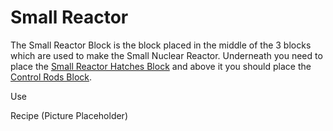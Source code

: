 Small Reactor
=============

The Small Reactor Block is the block placed in the middle of the 3 blocks which are used to make the Small Nuclear Reactor.
Underneath you need to place the [Small Reactor Hatches Block](small_reactor_hatches.md) and above it you should place the [Control Rods Block](control_rods.md).

Use

Recipe
(Picture Placeholder)